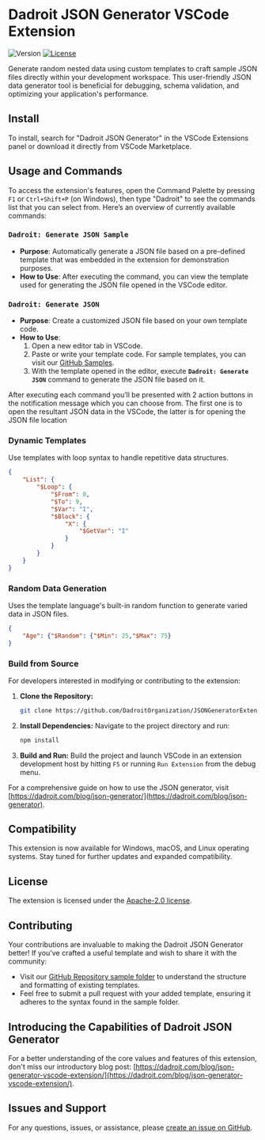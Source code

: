 # Dadroit JSON Generator VSCode Extension
![Version](https://img.shields.io/badge/version-1.1.2-brightgreen) [![License](https://img.shields.io/badge/license-Apache%202.0-blue.svg)](https://github.com/DadroitOrganization/JSONGeneratorExtension/blob/main/LICENSE)

Generate random nested data using custom templates to craft sample JSON files directly within your development workspace. This user-friendly JSON data generator tool is beneficial for debugging, schema validation, and optimizing your application's performance.

## Install

To install, search for "Dadroit JSON Generator" in the VSCode Extensions panel or download it directly from VSCode Marketplace.

## Usage and Commands

To access the extension's features, open the Command Palette by pressing `F1` or `Ctrl+Shift+P` (on Windows), then type "Dadroit" to see the commands list that you can select from. Here’s an overview of currently available commands:

### **`Dadroit: Generate JSON Sample`**

- **Purpose**: Automatically generate a JSON file based on a pre-defined template that was embedded in the extension for demonstration purposes.
- **How to Use**: After executing the command, you can view the template used for generating the JSON file opened in the VSCode editor.

### **`Dadroit: Generate JSON`**

- **Purpose**: Create a customized JSON file based on your own template code.
- **How to Use**:
    1. Open a new editor tab in VSCode.
    2. Paste or write your template code. For sample templates, you can visit our [GitHub Samples](https://github.com/DadroitOrganization/Generator/tree/main/Samples).
    3. With the template opened in the editor, execute **`Dadroit: Generate JSON`** command to generate the JSON file based on it.

After executing each command you’ll be presented with 2 action buttons in the notification message which you can choose from. The first one is to open the resultant JSON data in the VSCode, the latter is for opening the JSON file location  

### **Dynamic Templates**

Use templates with loop syntax to handle repetitive data structures.

```json
{
	"List": {
		"$Loop": {
			"$From": 0,
			"$To": 9,
			"$Var": "I",
			"$Block": {
				"X": {
					"$GetVar": "I"
				}
			}
		}
	}
}
```

### **Random Data Generation**

Uses the template language's built-in random function to generate varied data in JSON files.

```json
{
    "Age": {"$Random": {"$Min": 25,"$Max": 75}
}
```

### **Build from Source**

For developers interested in modifying or contributing to the extension:

1. **Clone the Repository:**
   
    ```bash
    git clone https://github.com/DadroitOrganization/JSONGeneratorExtension.git
    ```
    
2. **Install Dependencies:** Navigate to the project directory and run:
   
    ```bash
    npm install
    ```
    
3. **Build and Run:** Build the project and launch VSCode in an extension development host by hitting `F5` or running `Run Extension` from the debug menu.

For a comprehensive guide on how to use the JSON generator, visit [https://dadroit.com/blog/json-generator/](https://dadroit.com/blog/json-generator).

## Compatibility

This extension is now available for Windows, macOS, and Linux operating systems. Stay tuned for further updates and expanded compatibility.

## License

The extension is licensed under the [Apache-2.0 license](https://github.com/DadroitOrganization/JSONGeneratorExtension/blob/main/LICENSE).

## Contributing

Your contributions are invaluable to making the Dadroit JSON Generator better! If you've crafted a useful template and wish to share it with the community:

- Visit our [GitHub Repository sample folder](https://github.com/DadroitOrganization/Generator/tree/main/Samples) to understand the structure and formatting of existing templates.
- Feel free to submit a pull request with your added template, ensuring it adheres to the syntax found in the sample folder.

## Introducing the Capabilities of Dadroit JSON Generator 

For a better understanding of the core values and features of this extension, don't miss our introductory blog post: [https://dadroit.com/blog/json-generator-vscode-extension/](https://dadroit.com/blog/json-generator-vscode-extension/).

## Issues and Support

For any questions, issues, or assistance, please [create an issue on GitHub](https://github.com/DadroitOrganization/JSONGeneratorExtension/issues).